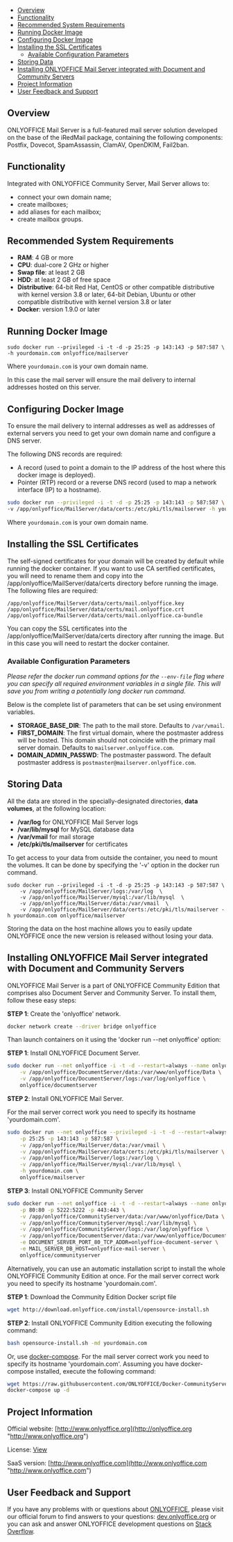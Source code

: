 * [Overview](#overview)
* [Functionality](#functionality)
* [Recommended System Requirements](#recommended-system-requirements)
* [Running Docker Image](#running-docker-image)
* [Configuring Docker Image](#configuring-docker-image)
* [Installing the SSL Certificates](#installing-the-ssl-certificates)
	+ [Available Configuration Parameters](#available-configuration-parameters)
* [Storing Data](#storing-data)
* [Installing ONLYOFFICE Mail Server integrated with Document and Community Servers](#installing-onlyoffice-mail-server-integrated-with-document-and-community-servers)
* [Project Information](#project-information)
* [User Feedback and Support](#user-feedback-and-support)

## Overview

ONLYOFFICE Mail Server is a full-featured mail server solution developed on the base of the iRedMail package, containing the following components: Postfix, Dovecot, SpamAssassin, ClamAV, OpenDKIM, Fail2ban.

## Functionality

Integrated with ONLYOFFICE Community Server, Mail Server allows to:

* connect your own domain name;
* create mailboxes;
* add aliases for each mailbox;
* create mailbox groups.

## Recommended System Requirements

* **RAM**: 4 GB or more
* **CPU**: dual-core 2 GHz or higher
* **Swap file**: at least 2 GB
* **HDD**: at least 2 GB of free space
* **Distributive**: 64-bit Red Hat, CentOS or other compatible distributive with kernel version 3.8 or later, 64-bit Debian, Ubuntu or other compatible distributive with kernel version 3.8 or later
* **Docker**: version 1.9.0 or later

## Running Docker Image

	sudo docker run --privileged -i -t -d -p 25:25 -p 143:143 -p 587:587 \
	-h yourdomain.com onlyoffice/mailserver
 
Where `yourdomain.com` is your own domain name.

In this case the mail server will ensure the mail delivery to internal addresses hosted on this server.

## Configuring Docker Image

To ensure the mail delivery to internal addresses as well as addresses of external servers you need to get your own domain name and configure a DNS server.

The following DNS records are required:
- A record (used to point a domain to the IP address of the host where this docker image is deployed).
- Pointer (RTP) record or a reverse DNS record (used to map a network interface (IP) to a hostname).
    
```bash
sudo docker run --privileged -i -t -d -p 25:25 -p 143:143 -p 587:587 \
-v /app/onlyoffice/MailServer/data/certs:/etc/pki/tls/mailserver -h yourdomain.com onlyoffice/mailserver
```
	
Where `yourdomain.com` is your own domain name.


## Installing the SSL Certificates

The self-signed certificates for your domain will be created by default while running the docker container. If you want to use CA sertified certificates,
you will need to rename them and copy into the /app/onlyoffice/MailServer/data/certs directory before running the image. The following files are required:

	/app/onlyoffice/MailServer/data/certs/mail.onlyoffice.key
	/app/onlyoffice/MailServer/data/certs/mail.onlyoffice.crt
	/app/onlyoffice/MailServer/data/certs/mail.onlyoffice.ca-bundle

You can copy the SSL certificates into the /app/onlyoffice/MailServer/data/certs directory after running the image. But in this case you will need to restart the docker container.

### Available Configuration Parameters

*Please refer the docker run command options for the `--env-file` flag where you can specify all required environment variables in a single file. This will save you from writing a potentially long docker run command.*

Below is the complete list of parameters that can be set using environment variables.

- **STORAGE_BASE_DIR**: The path to the mail store. Defaults to `/var/vmail`.
- **FIRST_DOMAIN**: The first virtual domain, where the postmaster address will be hosted. This domain should not coincide with the primary mail server domain. Defaults to `mailserver.onlyoffice.com`.
- **DOMAIN_ADMIN_PASSWD**: The postmaster password. The default postmaster address is `postmaster@mailserver.onlyoffice.com`.

## Storing Data

All the data are stored in the specially-designated directories, **data volumes**, at the following location:
* **/var/log** for ONLYOFFICE Mail Server logs
* **/var/lib/mysql** for MySQL database data
* **/var/vmail** for mail storage
* **/etc/pki/tls/mailserver** for certificates

To get access to your data from outside the container, you need to mount the volumes. It can be done by specifying the '-v' option in the docker run command.

    sudo docker run --privileged -i -t -d -p 25:25 -p 143:143 -p 587:587 \
        -v /app/onlyoffice/MailServer/logs:/var/log  \
        -v /app/onlyoffice/MailServer/mysql:/var/lib/mysql  \
        -v /app/onlyoffice/MailServer/data:/var/vmail  \
        -v /app/onlyoffice/MailServer/data/certs:/etc/pki/tls/mailserver -h yourdomain.com onlyoffice/mailserver

Storing the data on the host machine allows you to easily update ONLYOFFICE once the new version is released without losing your data.

## Installing ONLYOFFICE Mail Server integrated with Document and Community Servers

ONLYOFFICE Mail Server is a part of ONLYOFFICE Community Edition that comprises also Document Server and Community Server. To install them, follow these easy steps:

**STEP 1**: Create the 'onlyoffice' network.

```bash
docker network create --driver bridge onlyoffice
```
Than launch containers on it using the 'docker run --net onlyoffice' option:

**STEP 1**: Install ONLYOFFICE Document Server.

```bash
sudo docker run --net onlyoffice -i -t -d --restart=always --name onlyoffice-document-server \
	-v /app/onlyoffice/DocumentServer/data:/var/www/onlyoffice/Data \
	-v /app/onlyoffice/DocumentServer/logs:/var/log/onlyoffice \
	onlyoffice/documentserver
```

**STEP 2**: Install ONLYOFFICE Mail Server. 

For the mail server correct work you need to specify its hostname 'yourdomain.com'.

```bash
sudo docker run --net onlyoffice --privileged -i -t -d --restart=always --name onlyoffice-mail-server \
	-p 25:25 -p 143:143 -p 587:587 \
	-v /app/onlyoffice/MailServer/data:/var/vmail \
	-v /app/onlyoffice/MailServer/data/certs:/etc/pki/tls/mailserver \
	-v /app/onlyoffice/MailServer/logs:/var/log \
	-v /app/onlyoffice/MailServer/mysql:/var/lib/mysql \
	-h yourdomain.com \
	onlyoffice/mailserver
```

**STEP 3**: Install ONLYOFFICE Community Server

```bash
sudo docker run --net onlyoffice -i -t -d --restart=always --name onlyoffice-community-server \
	-p 80:80 -p 5222:5222 -p 443:443 \
	-v /app/onlyoffice/CommunityServer/data:/var/www/onlyoffice/Data \
	-v /app/onlyoffice/CommunityServer/mysql:/var/lib/mysql \
	-v /app/onlyoffice/CommunityServer/logs:/var/log/onlyoffice \
	-v /app/onlyoffice/DocumentServer/data:/var/www/onlyoffice/DocumentServerData \
	-e DOCUMENT_SERVER_PORT_80_TCP_ADDR=onlyoffice-document-server \
	-e MAIL_SERVER_DB_HOST=onlyoffice-mail-server \
	onlyoffice/communityserver
```

Alternatively, you can use an automatic installation script to install the whole ONLYOFFICE Community Edition at once. For the mail server correct work you need to specify its hostname 'yourdomain.com'.

**STEP 1**: Download the Community Edition Docker script file

```bash
wget http://download.onlyoffice.com/install/opensource-install.sh
```

**STEP 2**: Install ONLYOFFICE Community Edition executing the following command:

```bash
bash opensource-install.sh -md yourdomain.com
```

Or, use [docker-compose](https://docs.docker.com/compose/install "docker-compose"). For the mail server correct work you need to specify its hostname 'yourdomain.com'. Assuming you have docker-compose installed, execute the following command:

```bash
wget https://raw.githubusercontent.com/ONLYOFFICE/Docker-CommunityServer/master/docker-compose.yml
docker-compose up -d
```

## Project Information

Official website: [http://www.onlyoffice.org](http://onlyoffice.org "http://www.onlyoffice.org")

License: [View](https://raw.githubusercontent.com/ONLYOFFICE/Docker-MailServer/master/LICENSE.txt "View")

SaaS version: [http://www.onlyoffice.com](http://www.onlyoffice.com "http://www.onlyoffice.com")


## User Feedback and Support

If you have any problems with or questions about [ONLYOFFICE][2], please visit our official forum to find answers to your questions: [dev.onlyoffice.org][1] or you can ask and answer ONLYOFFICE development questions on [Stack Overflow][3].

  [1]: http://dev.onlyoffice.org
  [2]: https://github.com/ONLYOFFICE
  [3]: http://stackoverflow.com/questions/tagged/onlyoffice
